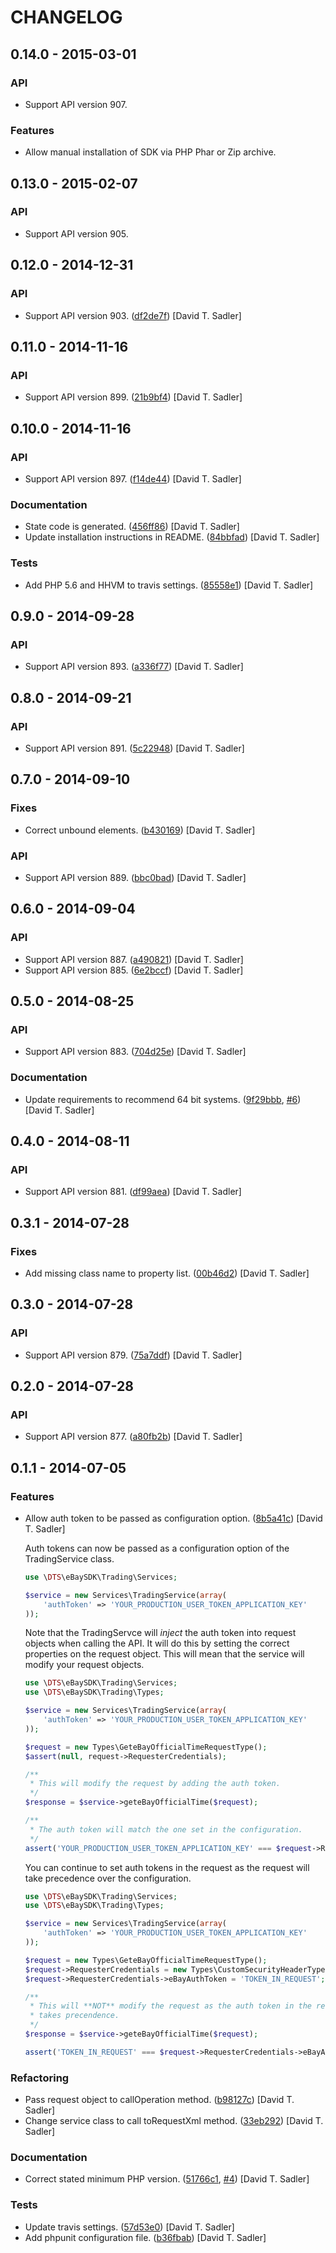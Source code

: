 # CHANGELOG

## 0.14.0 - 2015-03-01

### API

* Support API version 907.

### Features

* Allow manual installation of SDK via PHP Phar or Zip archive.

## 0.13.0 - 2015-02-07

### API

* Support API version 905.

## 0.12.0 - 2014-12-31

### API

* Support API version 903. ([df2de7f](https://github.com/davidtsadler/ebay-sdk-trading/commit/df2de7f5fe1cfaa6bc71dc2ff1bb164c17d36379)) [David T. Sadler]

## 0.11.0 - 2014-11-16

### API

* Support API version 899. ([21b9bf4](https://github.com/davidtsadler/ebay-sdk-trading/commit/21b9bf423947417d74d409303b83afa4b55a3fdf)) [David T. Sadler]

## 0.10.0 - 2014-11-16

### API

* Support API version 897. ([f14de44](https://github.com/davidtsadler/ebay-sdk-trading/commit/f14de4487f9bb8dad2a23a997b90b3701e6fcb75)) [David T. Sadler]

### Documentation

* State code is generated. ([456ff86](https://github.com/davidtsadler/ebay-sdk-trading/commit/456ff86644def39c65487282de68942695b1d063)) [David T. Sadler]
* Update installation instructions in README. ([84bbfad](https://github.com/davidtsadler/ebay-sdk-trading/commit/84bbfad34d2c87ca00ae80cba6158f5d4e3ecc6c)) [David T. Sadler]

### Tests

* Add PHP 5.6 and HHVM to travis settings. ([85558e1](https://github.com/davidtsadler/ebay-sdk-trading/commit/85558e1f6808c95ad097aafe2f818fd21c5a19da)) [David T. Sadler]

## 0.9.0 - 2014-09-28

### API

* Support API version 893. ([a336f77](https://github.com/davidtsadler/ebay-sdk-trading/commit/a336f77acb4ac325ce5d2ea28c6dd2c3966b1414)) [David T. Sadler]

## 0.8.0 - 2014-09-21

### API

* Support API version 891. ([5c22948](https://github.com/davidtsadler/ebay-sdk-trading/commit/5c2294886550915a86f682d3341bc69082692fe)) [David T. Sadler]

## 0.7.0 - 2014-09-10

### Fixes

* Correct unbound elements. ([b430169](https://github.com/davidtsadler/ebay-sdk-trading/commit/b4301699ad27255aa6c40d3442d6f4551971e816)) [David T. Sadler]

### API

* Support API version 889. ([bbc0bad](https://github.com/davidtsadler/ebay-sdk-trading/commit/bbc0bad26750ddaed4d6a1cdbf0e595f9839c4d9)) [David T. Sadler]

## 0.6.0 - 2014-09-04

### API

* Support API version 887. ([a490821](https://github.com/davidtsadler/ebay-sdk-trading/commit/a4908214a058de17d1478330d52e3d6a1fd2e9fe)) [David T. Sadler]
* Support API version 885. ([6e2bccf](https://github.com/davidtsadler/ebay-sdk-trading/commit/6e2bccf3813e9f1e9dd30234690f471213541884)) [David T. Sadler]

## 0.5.0 - 2014-08-25

### API

* Support API version 883. ([704d25e](https://github.com/davidtsadler/ebay-sdk-trading/commit/704d25e4f029c67b3d1fa7018e8ebbefdd97fece)) [David T. Sadler]

### Documentation

* Update requirements to recommend 64 bit systems. ([9f29bbb](https://github.com/davidtsadler/ebay-sdk-trading/commit/9f29bbb7044ad74eacb101e41969c51b051d36ff), [#6](https://github.com/davidtsadler/ebay-sdk-trading/issues/6)) [David T. Sadler]

## 0.4.0 - 2014-08-11

### API

* Support API version 881. ([df99aea](https://github.com/davidtsadler/ebay-sdk-trading/commit/df99aea3b1d72524b8966afe25256362e4070701)) [David T. Sadler]

## 0.3.1 - 2014-07-28

### Fixes

* Add missing class name to property list. ([00b46d2](https://github.com/davidtsadler/ebay-sdk-trading/commit/00b46d24d75629345330ea808ac28e2726dd4703)) [David T. Sadler]

## 0.3.0 - 2014-07-28

### API

* Support API version 879. ([75a7ddf](https://github.com/davidtsadler/ebay-sdk-trading/commit/75a7ddf8d36c9cdc330c9f8fbd51049ffe904d9f)) [David T. Sadler]

## 0.2.0 - 2014-07-28

### API

* Support API version 877. ([a80fb2b](https://github.com/davidtsadler/ebay-sdk-trading/commit/a80fb2b693b973b0de438fcc682cbf0db2646bc9)) [David T. Sadler]

## 0.1.1 - 2014-07-05

### Features

* Allow auth token to be passed as configuration option. ([8b5a41c](https://github.com/davidtsadler/ebay-sdk-trading/commit/8b5a41c516b8b9ad853c304c8433efb124d71836)) [David T. Sadler]

  Auth tokens can now be passed as a configuration option of the
  TradingService class.

  ```php
  use \DTS\eBaySDK\Trading\Services;

  $service = new Services\TradingService(array(
      'authToken' => 'YOUR_PRODUCTION_USER_TOKEN_APPLICATION_KEY'
  ));
  ```

  Note that the TradingServce will *inject* the auth token into
  request objects when calling the API. It will do this by setting the
  correct properties on the request object. This will mean that the
  service will modify your request objects.

  ```php
  use \DTS\eBaySDK\Trading\Services;
  use \DTS\eBaySDK\Trading\Types;

  $service = new Services\TradingService(array(
      'authToken' => 'YOUR_PRODUCTION_USER_TOKEN_APPLICATION_KEY'
  ));

  $request = new Types\GeteBayOfficialTimeRequestType();
  $assert(null, request->RequesterCredentials);

  /**
   * This will modify the request by adding the auth token.
   */
  $response = $service->geteBayOfficialTime($request);

  /**
   * The auth token will match the one set in the configuration.
   */
  assert('YOUR_PRODUCTION_USER_TOKEN_APPLICATION_KEY' === $request->RequesterCredentials->eBayAuthToken);
  ```

  You can continue to set auth tokens in the request as the request will
  take precedence over the configuration.

  ```php
  use \DTS\eBaySDK\Trading\Services;
  use \DTS\eBaySDK\Trading\Types;

  $service = new Services\TradingService(array(
      'authToken' => 'YOUR_PRODUCTION_USER_TOKEN_APPLICATION_KEY'
  ));

  $request = new Types\GeteBayOfficialTimeRequestType();
  $request->RequesterCredentials = new Types\CustomSecurityHeaderType();
  $request->RequesterCredentials->eBayAuthToken = 'TOKEN_IN_REQUEST';

  /**
   * This will **NOT** modify the request as the auth token in the request
   * takes precendence.
   */
  $response = $service->geteBayOfficialTime($request);

  assert('TOKEN_IN_REQUEST' === $request->RequesterCredentials->eBayAuthToken);
  ```

### Refactoring

* Pass request object to callOperation method. ([b98127c](https://github.com/davidtsadler/ebay-sdk-trading/commit/b98127c6f7ae715b9f72e248ce6739580513ddfd)) [David T. Sadler]
* Change service class to call toRequestXml method. ([33eb292](https://github.com/davidtsadler/ebay-sdk-trading/commit/33eb29265044555d4a153f5443ef83051e5e852f)) [David T. Sadler]

### Documentation

* Correct stated minimum PHP version. ([51766c1](https://github.com/davidtsadler/ebay-sdk-trading/commit/51766c1f7d262c5cfbade4d19c979f27a6fe6a15), [#4](https://github.com/davidtsadler/ebay-sdk-trading/issues/4)) [David T. Sadler]

### Tests

* Update travis settings. ([57d53e0](https://github.com/davidtsadler/ebay-sdk-trading/commit/57d53e06e2f12a035783fd359099b5f550aac005)) [David T. Sadler]
* Add phpunit configuration file. ([b36fbab](https://github.com/davidtsadler/ebay-sdk-trading/commit/b36fbab4a416fc6c761db516c0ffee91dfc1a4d9)) [David T. Sadler]

